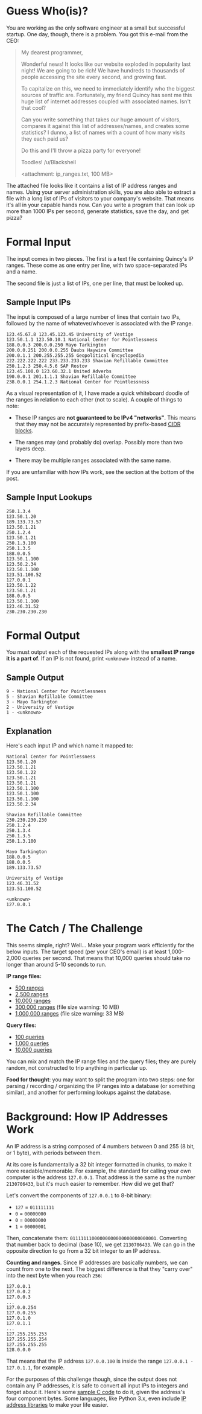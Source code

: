 Guess Who(is)?
==============

You are working as the only software engineer at a small but
successful startup. One day, though, there is a problem. You got this
e-mail from the CEO:

> My dearest programmer,
> 
> Wonderful news! It looks like our website exploded in popularity
> last night! We are going to be rich! We have hundreds to thousands
> of people accessing the site every second, and growing fast.
>
> To capitalize on this, we need to immediately identify who the
> biggest sources of traffic are. Fortunately, my friend Quincy has
> sent me this huge list of internet addresses coupled with associated
> names. Isn't that cool?
>
> Can you write something that takes our huge amount of visitors,
> compares it against this list of addresses/names, and creates some
> statistics? I dunno, a list of names with a count of how many visits
> they each paid us?
>
> Do this and I'll throw a pizza party for everyone!
>
> Toodles!
> /u/Blackshell
>
> <attachment: ip_ranges.txt, 100 MB>

The attached file looks like it contains a list of IP address ranges
and names. Using your server administration skills, you are also able
to extract a file with a long list of IPs of visitors to your
company's website. That means it's all in your capable hands now. Can
you write a program that can look up more than 1000 IPs per second,
generate statistics, save the day, and get pizza?

Formal Input
============

The input comes in two pieces. The first is a text file containing
Quincy's IP ranges. These come as one entry per line, with two
space-separated IPs and a name.

The second file is just a list of IPs, one per line, that must be
looked up.

Sample Input IPs
----------------

The input is composed of a large number of lines that contain two IPs,
followed by the name of whatever/whoever is associated with the IP
range.

	123.45.67.8 123.45.123.45 University of Vestige
	123.50.1.1 123.50.10.1 National Center for Pointlessness
	188.0.0.3 200.0.0.250 Mayo Tarkington
	200.0.0.251 200.0.0.255 Daubs Haywire Committee
	200.0.1.1 200.255.255.255 Geopolitical Encyclopedia
	222.222.222.222 233.233.233.233 Shavian Refillable Committee
	250.1.2.3 250.4.5.6 SAP Rostov
	123.45.100.0 123.60.32.1 United Adverbs
	190.0.0.1 201.1.1.1 Shavian Refillable Committee
	238.0.0.1 254.1.2.3 National Center for Pointlessness

As a visual representation of it, I have made a quick whiteboard
doodle of the ranges in relation to each other (not to scale). A
couple of things to note: 

* These IP ranges are **not guaranteed to be IPv4 "networks"**.
  This means that they may not be accurately represented by
  prefix-based
  [CIDR blocks](https://en.wikipedia.org/wiki/Classless_Inter-Domain_Routing#CIDR_blocks).
  
* The ranges may (and probably do) overlap. Possibly more than two
  layers deep.

* There may be multiple ranges associated with the same name.

If you are unfamiliar with how IPs work, see the section at the bottom of the post.

Sample Input Lookups
--------------------

	250.1.3.4
	123.50.1.20
	189.133.73.57
	123.50.1.21
	250.1.2.4
	123.50.1.21
	250.1.3.100
	250.1.3.5
	188.0.0.5
	123.50.1.100
	123.50.2.34
	123.50.1.100
	123.51.100.52
	127.0.0.1
	123.50.1.22
	123.50.1.21
	188.0.0.5
	123.50.1.100
	123.46.31.52
	230.230.230.230


	

Formal Output
=============

You must output each of the requested IPs along with the **smallest IP
range it is a part of**. If an IP is not found, print `<unknown>`
instead of a name.

Sample Output
-------------

	9 - National Center for Pointlessness
	5 - Shavian Refillable Committee
	3 - Mayo Tarkington
	2 - University of Vestige
	1 - <unknown>

Explanation
-----------

Here's each input IP and which name it mapped to:

    National Center for Pointlessness
	123.50.1.20
	123.50.1.21
	123.50.1.22
	123.50.1.21
	123.50.1.21
	123.50.1.100
	123.50.1.100
	123.50.1.100
	123.50.2.34

	Shavian Refillable Committee
	230.230.230.230
	250.1.2.4
	250.1.3.4
	250.1.3.5
	250.1.3.100

	Mayo Tarkington
	188.0.0.5
	188.0.0.5
	189.133.73.57

	University of Vestige
	123.46.31.52
	123.51.100.52

	<unknown>
	127.0.0.1


The Catch / The Challenge
=========================

This seems simple, right? Well... Make your program work efficiently
for the below inputs. The target speed (per your CEO's email) is at
least 1,000-2,000 queries per second. That means that 10,000 queries
should take no longer than around 5-10 seconds to run.

**IP range files:**

* [500 ranges](https://raw.githubusercontent.com/fsufitch/dailyprogrammer/master/ideas/whois/ips500.txt)
* [2,500 ranges](https://github.com/fsufitch/dailyprogrammer/raw/master/ideas/whois/ips2500.txt)
* [10,000 ranges](https://github.com/fsufitch/dailyprogrammer/raw/master/ideas/whois/ips10k.txt)
* [300,000 ranges](https://github.com/fsufitch/dailyprogrammer/raw/master/ideas/whois/ips300k.txt) (file size warning: 10 MB)
* [1,000,000 ranges](https://github.com/fsufitch/dailyprogrammer/raw/master/ideas/whois/ips1mil.txt) (file size warning: 33 MB)

**Query files:**

* [100 queries](https://github.com/fsufitch/dailyprogrammer/raw/master/ideas/whois/query100.txt)
* [1,000 queries](https://github.com/fsufitch/dailyprogrammer/raw/master/ideas/whois/query1k.txt)
* [10,000 queries](https://github.com/fsufitch/dailyprogrammer/raw/master/ideas/whois/query10k.txt)

You can mix and match the IP range files and the query files; they are
purely random, not constructed to trip anything in particular up.

**Food for thought**: you may want to split the program into two steps:
one for parsing / recording / organizing the IP ranges into a database
(or something similar), and another for performing lookups against the
database. 

Background: How IP Addresses Work
=================================

An IP address is a string composed of 4 numbers between 0 and 255
(8 bit, or 1 byte), with periods between them.

At its core is fundamentally a 32 bit integer formatted
in chunks, to make it more readable/memorable. For example, the
standard for calling your own computer is the address
`127.0.0.1`. That address is the same as the number `2130706433`, but
it's much easier to remember. How did we get that?

Let's convert the components of `127.0.0.1` to 8-bit binary:

- `127` = `011111111`
- `0` = `00000000`
- `0` = `00000000`
- `1` = `00000001`

Then, concatenate them: `01111111000000000000000000000001`. Converting
that number back to decimal (base 10), we get `2130706433`. We can go
in the opposite direction to go from a 32 bit integer to an IP
address.

**Counting and ranges.** Since IP addresses are basically numbers, we can
count from one to the next. The biggest difference is that they "carry
over" into the next byte when you reach `256`:

    127.0.0.1
	127.0.0.2
	127.0.0.3
	...
	127.0.0.254
	127.0.0.255
	127.0.1.0
	127.0.1.1
	...
	127.255.255.253
	127.255.255.254
	127.255.255.255
	128.0.0.0

That means that the IP address `127.0.0.100` is inside the range
`127.0.0.1 - 127.0.1.1`, for example.

For the purposes of this challenge though, since the output does not
contain any IP addresses, it is safe to convert all input IPs to
integers and forget about it. Here's some
[sample C code](https://gist.github.com/fsufitch/ba893ce1eefd93bd1f9c)
to do it, given the address's four component bytes. Some languages,
like Python 3.x, even include
[IP address libraries](https://docs.python.org/3/howto/ipaddress.html)
to make your life easier.
